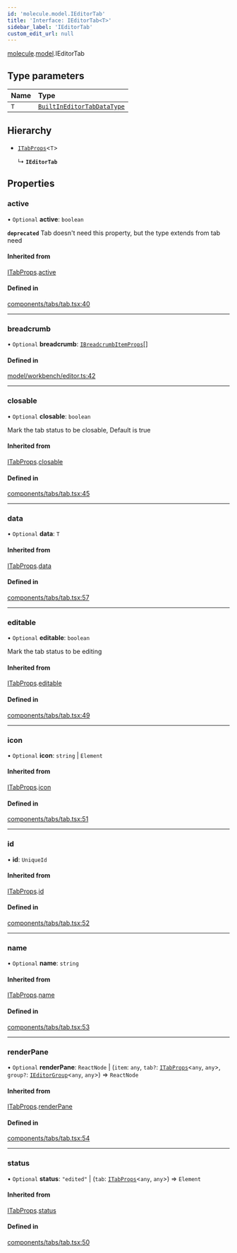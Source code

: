 ```yaml
---
id: 'molecule.model.IEditorTab'
title: 'Interface: IEditorTab<T>'
sidebar_label: 'IEditorTab'
custom_edit_url: null
---
```


[molecule](../namespaces/molecule).[model](../namespaces/molecule.model).IEditorTab

## Type parameters

| Name | Type                                                                  |
| :--- | :-------------------------------------------------------------------- |
| `T`  | [`BuiltInEditorTabDataType`](molecule.model.BuiltInEditorTabDataType) |

## Hierarchy

-   [`ITabProps`](molecule.component.ITabProps)<`T`\>

    ↳ **`IEditorTab`**

## Properties

### active

• `Optional` **active**: `boolean`

**`deprecated`** Tab doesn't need this property, but the type extends from tab need

#### Inherited from

[ITabProps](molecule.component.ITabProps).[active](molecule.component.ITabProps#active)

#### Defined in

[components/tabs/tab.tsx:40](https://github.com/DTStack/molecule/blob/3e6bc450/src/components/tabs/tab.tsx#L40)

---

### breadcrumb

• `Optional` **breadcrumb**: [`IBreadcrumbItemProps`](molecule.component.IBreadcrumbItemProps)[]

#### Defined in

[model/workbench/editor.ts:42](https://github.com/DTStack/molecule/blob/3e6bc450/src/model/workbench/editor.ts#L42)

---

### closable

• `Optional` **closable**: `boolean`

Mark the tab status to be closable,
Default is true

#### Inherited from

[ITabProps](molecule.component.ITabProps).[closable](molecule.component.ITabProps#closable)

#### Defined in

[components/tabs/tab.tsx:45](https://github.com/DTStack/molecule/blob/3e6bc450/src/components/tabs/tab.tsx#L45)

---

### data

• `Optional` **data**: `T`

#### Inherited from

[ITabProps](molecule.component.ITabProps).[data](molecule.component.ITabProps#data)

#### Defined in

[components/tabs/tab.tsx:57](https://github.com/DTStack/molecule/blob/3e6bc450/src/components/tabs/tab.tsx#L57)

---

### editable

• `Optional` **editable**: `boolean`

Mark the tab status to be editing

#### Inherited from

[ITabProps](molecule.component.ITabProps).[editable](molecule.component.ITabProps#editable)

#### Defined in

[components/tabs/tab.tsx:49](https://github.com/DTStack/molecule/blob/3e6bc450/src/components/tabs/tab.tsx#L49)

---

### icon

• `Optional` **icon**: `string` \| `Element`

#### Inherited from

[ITabProps](molecule.component.ITabProps).[icon](molecule.component.ITabProps#icon)

#### Defined in

[components/tabs/tab.tsx:51](https://github.com/DTStack/molecule/blob/3e6bc450/src/components/tabs/tab.tsx#L51)

---

### id

• **id**: `UniqueId`

#### Inherited from

[ITabProps](molecule.component.ITabProps).[id](molecule.component.ITabProps#id)

#### Defined in

[components/tabs/tab.tsx:52](https://github.com/DTStack/molecule/blob/3e6bc450/src/components/tabs/tab.tsx#L52)

---

### name

• `Optional` **name**: `string`

#### Inherited from

[ITabProps](molecule.component.ITabProps).[name](molecule.component.ITabProps#name)

#### Defined in

[components/tabs/tab.tsx:53](https://github.com/DTStack/molecule/blob/3e6bc450/src/components/tabs/tab.tsx#L53)

---

### renderPane

• `Optional` **renderPane**: `ReactNode` \| (`item`: `any`, `tab?`: [`ITabProps`](molecule.component.ITabProps)<`any`, `any`\>, `group?`: [`IEditorGroup`](molecule.model.IEditorGroup)<`any`, `any`\>) => `ReactNode`

#### Inherited from

[ITabProps](molecule.component.ITabProps).[renderPane](molecule.component.ITabProps#renderpane)

#### Defined in

[components/tabs/tab.tsx:54](https://github.com/DTStack/molecule/blob/3e6bc450/src/components/tabs/tab.tsx#L54)

---

### status

• `Optional` **status**: `"edited"` \| (`tab`: [`ITabProps`](molecule.component.ITabProps)<`any`, `any`\>) => `Element`

#### Inherited from

[ITabProps](molecule.component.ITabProps).[status](molecule.component.ITabProps#status)

#### Defined in

[components/tabs/tab.tsx:50](https://github.com/DTStack/molecule/blob/3e6bc450/src/components/tabs/tab.tsx#L50)

